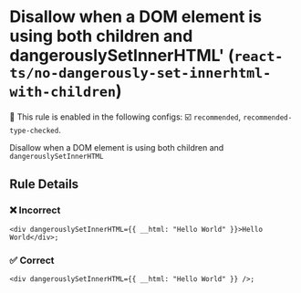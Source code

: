 # Disallow when a DOM element is using both children and dangerouslySetInnerHTML' (`react-ts/no-dangerously-set-innerhtml-with-children`)

💼 This rule is enabled in the following configs: ☑️ `recommended`, `recommended-type-checked`.

<!-- end auto-generated rule header -->

Disallow when a DOM element is using both children and `dangerouslySetInnerHTML`

## Rule Details

### ❌ Incorrect

```tsx
<div dangerouslySetInnerHTML={{ __html: "Hello World" }}>Hello World</div>;
```

### ✅ Correct

```tsx
<div dangerouslySetInnerHTML={{ __html: "Hello World" }} />;
```
